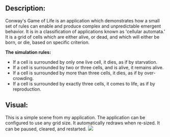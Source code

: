 <h2>Description:</h2>

Conway's Game of Life is an application which demonstrates how a small set of rules can enable and produce complex and unpredictable emergent behavior. It is in a classification of applications known as 'cellular automata.' It is a grid of cells which are either alive, or dead, and which will either be born, or die, based on specific criterion. 

<b>The simulation rules:</b>
- If a cell is surrounded by only one live cell, it dies, as if by starvation.
- If a cell is surrounded by two or three cells, and is alive, it remains alive.
- If a cell is surrounded by more than three cells, it dies, as if by over-crowding.
- If a cell is surrounded by exactly three cells, it comes to life, as if by reproduction.


<h2>Visual:</h2>
This is a simple scene from my application. The application can be configured to use any grid size. It automatically redraws when re-sized. It can be paused, cleared, and restarted.

<img src='http://www.josephbleau.com/conway.png'>